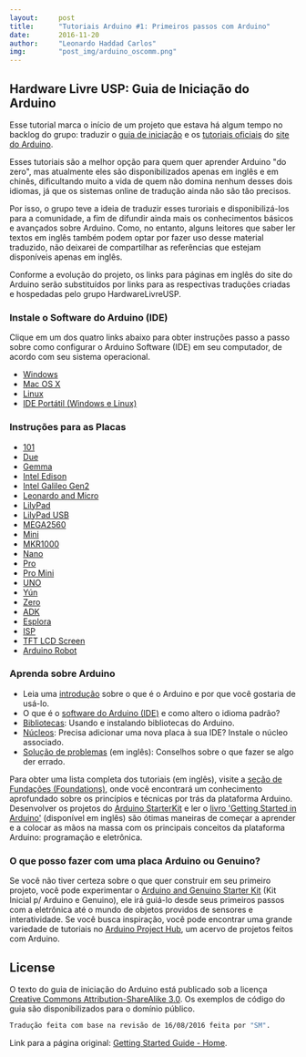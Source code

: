 ```yaml
---
layout:     post
title:      "Tutoriais Arduino #1: Primeiros passos com Arduino"
date:       2016-11-20
author:     "Leonardo Haddad Carlos"
img:        "post_img/arduino_oscomm.png"
---
```


## Hardware Livre USP: Guia de Iniciação do Arduino

Esse tutorial marca o início de um projeto que estava há algum tempo no backlog do grupo: traduzir o [guia de iniciação][arduino-guide] e os [tutoriais oficiais][arduino-tutorials] do [site do Arduino][arduino].

Esses tutoriais são a melhor opção para quem quer aprender Arduino "do zero", mas atualmente eles são disponibilizados apenas em inglês e em chinês, dificultando muito a vida de quem não domina nenhum desses dois idiomas, já que os sistemas online de tradução ainda não são tão precisos.

Por isso, o grupo teve a ideia de traduzir esses turoriais e disponibilizá-los para a comunidade, a fim de difundir ainda mais os conhecimentos básicos e avançados sobre Arduino. Como, no entanto, alguns leitores que saber ler textos em inglês também podem optar por fazer uso desse material traduzido, não deixarei de compartilhar as referências que estejam disponíveis apenas em inglês.

Conforme a evolução do projeto, os links para páginas em inglês do site do Arduino serão substituídos por links para as respectivas traduções criadas e hospedadas pelo grupo HardwareLivreUSP.

### Instale o Software do Arduino (IDE)
Clique em um dos quatro links abaixo para obter instruções passo a passo sobre como configurar o Arduino Software (IDE) em seu computador, de acordo com seu sistema operacional.

 - [Windows][windows-steps]
 - [Mac OS X][mac-steps]
 - [Linux][linux-steps]
 - [IDE Portátil (Windows e Linux)][portable-steps]

### Instruções para as Placas

 - [101][board-oneoone]
 - [Due][board-due]
 - [Gemma][board-gemma]
 - [Intel Edison][board-edison]
 - [Intel Galileo Gen2][board-galileogentwo]
 - [Leonardo and Micro][board-leonardo]
 - [LilyPad][board-lilypad]
 - [LilyPad USB][board-lilypadusb]
 - [MEGA2560][board-mega]
 - [Mini][board-mini]
 - [MKR1000][board-mkrthousand]
 - [Nano][board-nano]
 - [Pro][board-pro]
 - [Pro Mini][board-promini]
 - [UNO][board-uno]
 - [Yún][board-yun]
 - [Zero][board-zero]
 - [ADK][board-adk]
 - [Esplora][board-esplora]
 - [ISP][board-isp]
 - [TFT LCD Screen][board-tftlcdscreen]
 - [Arduino Robot][board-robot]

### Aprenda sobre Arduino
 - Leia uma [introdução][learn-intro] sobre o que é o Arduino e por que você gostaria de usá-lo.
 - O que é o [software do Arduino (IDE)][learn-ide] e como altero o idioma padrão?
 - [Bibliotecas][learn-libraries]: Usando e instalando bibliotecas do Arduino.
 - [Núcleos][learn-cores]: Precisa adicionar uma nova placa à sua IDE? Instale o núcleo associado.
 - [Solução de problemas][learn-troubleshooting] (em inglês): Conselhos sobre o que fazer se algo der errado.

Para obter uma lista completa dos tutoriais (em inglês), visite a [seção de Fundações (Foundations)][learn-foundations], onde você encontrará um conhecimento aprofundado sobre os princípios e técnicas por trás da plataforma Arduino.
Desenvolver os projetos do [Arduino StarterKit][learn-starterkit] e ler o [livro 'Getting Started in Arduino'][learn-book] (disponível em inglês) são ótimas maneiras de começar a aprender e a colocar as mãos na massa com os principais conceitos da plataforma Arduino: programação e eletrônica.

### O que posso fazer com uma placa Arduino ou Genuino?
Se você não tiver certeza sobre o que quer construir em seu primeiro projeto, você pode experimentar o [Arduino and Genuino Starter Kit][starterkit] (Kit Inicial p/ Arduino e Genuino), ele irá guiá-lo desde seus primeiros passos com a eletrônica até o mundo de objetos providos de sensores e interatividade.
Se você busca inspiração, você pode encontrar uma grande variedade de tutoriais no [Arduino Project Hub][arduino-hub], um acervo de projetos feitos com Arduino.

License
----

O texto do guia de iniciação do Arduino está publicado sob a licença [Creative Commons Attribution-ShareAlike 3.0][ccasa3]. Os exemplos de código do guia são disponibilizados para o domínio público.

```sh
Tradução feita com base na revisão de 16/08/2016 feita por "SM".
```

Link para a página original: [Getting Started Guide - Home][originalpage].

[//]: # (These are reference links used in the body of this note and get stripped out when the markdown processor does its job. There is no need to format nicely because it shouldn't be seen. Thanks SO - http://stackoverflow.com/questions/4823468/store-comments-in-markdown-syntax)


   [placeholder]: <>
   [board-robot]: <https://www.arduino.cc/en/Guide/Robot>
   [board-tftlcdscreen]: <https://www.arduino.cc/en/Guide/TFT>
   [board-isp]: <https://www.arduino.cc/en/Guide/ArduinoISP>
   [board-esplora]: <https://www.arduino.cc/en/Guide/ArduinoEsplora>
   [board-adk]: <https://www.arduino.cc/en/Guide/ArduinoADK>
   [board-zero]: <https://www.arduino.cc/en/Guide/ArduinoZero>
   [board-yun]: <https://www.arduino.cc/en/Guide/ArduinoYun>
   [board-uno]: </2016/11/25/arduino-12board-uno/>
   [board-promini]: <https://www.arduino.cc/en/Guide/ArduinoProMini>
   [board-pro]: <https://www.arduino.cc/en/Guide/ArduinoPro>
   [board-nano]: <https://www.arduino.cc/en/Guide/ArduinoNano>
   [board-mkrthousand]: <https://www.arduino.cc/en/Guide/MKR1000>
   [board-mini]: <https://www.arduino.cc/en/Guide/ArduinoMini>
   [board-mega]: </2016/11/25/arduino-13board-mega/>
   [board-lilypadusb]: <https://www.arduino.cc/en/Guide/ArduinoLilyPadUSB>
   [board-lilypad]: <https://www.arduino.cc/en/Guide/ArduinoLilyPad>
   [board-leonardo]: </2016/11/25/arduino-14board-leonardo/>
   [board-galileogentwo]: <https://www.arduino.cc/en/Guide/IntelGalileoGen2>
   [board-edison]: <https://www.arduino.cc/en/Guide/IntelEdison>
   [board-gemma]: <https://www.arduino.cc/en/Guide/ArduinoGemma>
   [board-due]: <https://www.arduino.cc/en/Guide/ArduinoDue>
   [board-oneoone]: <https://www.arduino.cc/en/Guide/Arduino101>
   [originalpage]: <https://www.arduino.cc/en/Guide/HomePage>
   [arduino-hub]: <https://create.arduino.cc/projecthub>
   [starterkit]: <https://store.arduino.cc/product/GKX00007>
   [learn-book]: <https://store.arduino.cc/product/B000001>
   [learn-starterkit]: <https://www.arduino.cc/en/Main/ArduinoStarterKit>
   [learn-foundations]: </2016/11/25/arduino-11foundations/>
   [learn-troubleshooting]: </2016/11/25/arduino-10troubleshooting/>
   [learn-cores]: </2016/11/24/arduino-9cores/>
   [learn-libraries]: </2016/11/24/arduino-8libraries/>
   [learn-ide]: </2016/11/21/arduino-7environment/>
   [learn-intro]: </2016/11/20/arduino-6intro/>
   [windows-steps]: </2016/11/20/arduino-2windows/>
   [mac-steps]: </2016/11/20/arduino-3mac/>
   [linux-steps]: </2016/11/20/arduino-4linux/>
   [portable-steps]: </2016/11/20/arduino-5portable/>
   [ccasa3]: <https://creativecommons.org/licenses/by-sa/3.0>
   [arduino-tutorials]: <https://www.arduino.cc/en/Tutorial/HomePage>
   [arduino-guide]: <https://www.arduino.cc/en/Guide/HomePage>
   [arduino]: <https://www.arduino.cc>

